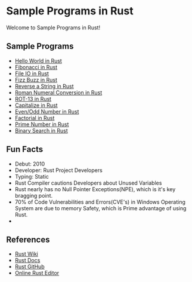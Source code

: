 # Sample Programs in Rust

Welcome to Sample Programs in Rust!

## Sample Programs

- [Hello World in Rust](https://therenegadecoder.com/code/hello-world-in-rust/)
- [Fibonacci in Rust](https://github.com/TheRenegadeCoder/sample-programs/issues/490)
- [File IO in Rust](https://github.com/TheRenegadeCoder/sample-programs/issues/413)
- [Fizz Buzz in Rust](https://github.com/TheRenegadeCoder/sample-programs/issues/453)
- [Reverse a String in Rust](https://github.com/jrg94/sample-programs/issues/261)
- [Roman Numeral Conversion in Rust](https://github.com/TheRenegadeCoder/sample-programs/issues/536)
- [ROT-13 in Rust](https://github.com/TheRenegadeCoder/sample-programs/issues/1118)
- [Capitalize in Rust](https://github.com/TheRenegadeCoder/sample-programs/pull/1802)
- [Even/Odd Number in Rust](https://github.com/TheRenegadeCoder/sample-programs/pull/1829)
- [Factorial in Rust](https://github.com/TheRenegadeCoder/sample-programs/pull/1831)
- [Prime Number in Rust](https://github.com/TheRenegadeCoder/sample-programs/pull/1832)
- [Binary Search in Rust](https://github.com/TheRenegadeCoder/sample-programs/pull/2085)

## Fun Facts

- Debut: 2010
- Developer: Rust Project Developers
- Typing: Static
- Rust Compiler cautions Developers about Unused Variables
- Rust nearly has no Null Pointer Exceptions(NPE), which is it's key bragging point.
- 70% of Code Vulnerabilities and Errors(CVE's) in Windows Operating System are due to memory Safety, which is Prime advantage of using Rust.
- 

## References

- [Rust Wiki](https://en.wikipedia.org/wiki/Rust_(programming_language))
- [Rust Docs](https://www.rust-lang.org/en-US/)
- [Rust GitHub](https://github.com/rust-lang/rust)
- [Online Rust Editor](https://play.rust-lang.org/)
